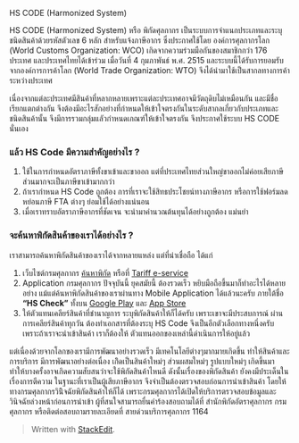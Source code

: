 HS CODE (Harmonized System)


HS CODE (Harmonized System) หรือ พิกัดศุลกากร เป็นระบบการจำแนกประเภทและระบุชนิดสินค้าด้วยรหัสตัวเลข 6 หลัก สำหรับแจ้งภาษีอากร ซึ่งประกาศใช้โดย องค์การศุลกากรโลก (World Customs Organization: WCO) เกิดจากความร่วมมือกันของสมาชิกกว่า 176 ประเทศ และประเทศไทยได้เข้าร่วม เมื่อวันที่ 4 กุมภาพันธ์ พ.ศ. 2515 และระบบนี้ได้รับการยอมรับจากองค์การการค้าโลก (World Trade Organization: WTO) จึงได้นำมาใช้เป็นสากลทางการค้าระหว่างประเทศ

เนื่องจากแต่ละประเทศมีสินค้าที่หลากหลายเพราะแต่ละประเทศอาจมีวัตถุดิบไม่เหมือนกัน และมีชื่อเรียกแตกต่างกัน จึงต้องมีอะไรสักอย่างที่กำหนดให้เข้าใจตรงกันในระดับสากลเกี่ยวกับประเภทและชนิดสินค้านั้น จึงมีการรวมกลุ่มแลัวกำหนดเกณฑ์ให้เข้าใจตรงกัน จึงประกาศใช้ระบบ HS CODE นั่นเอง

### แล้ว HS Code มีความสำคัญอย่างไร ?

1.  ใช้ในการกำหนดอัตราภาษีทั้งขาเข้าและขาออก แต่ที่ประเทศไทยส่วนใหญ่ขาออกไม่ค่อยเสียภาษี ส่วนมากจะเป็นภาษีขาเข้ามากกว่า
2.  ถ้าเรากำหนด HS Code ถูกต้อง การที่เราจะใช้สิทธประโชยน์ทางภาษีอากร หรือการใช้ฟอร์มลดหย่อนภาษี FTA ต่างๆ ย่อมใช้ได้อย่างแน่นอน
3.  เมื่อเราทราบอัตราภาษีอากรที่ชัดเจน จะนำมาคำนวณต้นทุนได้อย่างถูกต้อง แม่นยำ

### จะค้นหาพิกัดสินค้าของเราได้อย่างไร ?

เราสามารถค้นหาพิกัดสินค้าของเราได้จากหลายแหล่ง แต่ที่น่าเชื่อถือ ได้แก่

1.  เว็บไซต์กรมศุลกากร  [ค้นหาพิกัด](http://itd.customs.go.th/igtf/th/main_frame.jsp) หรือที่  [Tariff e-service](http://tariffeservice.customs.go.th/ITRF/)
2.  Application กรมศุลกากร ปัจจุบันนี้ ยุคสมัยนี้ ต้องรวดเร็ว หยิบมือถือขึ้นมาก็ทำอะไรได้หลายอย่าง แม้แต่ค้นหาพิกัดสินค้าของเราผ่านทาง Mobile Application ได้แล้วนะครับ ภายใต้ชื่อ **“HS Check”** ทั้งบน [Google Play](https://play.google.com/store/apps/details?id=com.igtfTCD&hl=th) และ [App Store](https://itunes.apple.com/th/app/hs-check/id1190764347?l=th&mt=8)
3.  ให้ตัวแทนเคลียร์สินค้าที่ชำนาญการ ระบุพิกัดสินค้าให้ก็ได้ครับ เพราะเขาจะมีประสบการณ์ ผ่านการเคลียร์สินค้าทุกวัน ต้องทำเอกสารที่ต้องระบุ HS Code จึงเป็นอีกตัวเลือกทางหนึ่งครับ เพราะถ้าเราจะนำเข้าสินค้า เราก็ต้องให้ ตัวแทนออกของเหล่านี้ดำเนินการให้อยู่แล้ว

แต่เนื่องด้วยจากโลกของเรามีการพัฒนาอย่างรวดเร็ว มีเทคโนโลยีต่างๆมากมายเกิดขึ้น ทำให้สินค้าและการบริการ มีการพัฒนาอย่างต่อเนื่อง เกิิดเป็นสินค้าใหม่ๆ ส่วนผสมใหม่ๆ รูปแบบใหม่ๆ เกิดขึ้นมา ทำให้บางครั้งอาจเกิดความสับสนว่าจะใช้พิกัดสินค้าไหนดี ดังนั้นเรื่องของพิกัดสินค้า ยังคงมีประเด็นในเรื่องการตีความ ในฐานะที่เราเป็นผู้เสียภาษีอากร จึงจำเป็นต้องตรวจสอบก่อนการนำเข้าสินค้า โดยให้ทางกรมศุลกากรวินิิจฉัยพิกัดสินค้าให้ก็ได้ เพราะกรมศุลกากรได้เปิดให้บริการตรวจสอบข้อมูลและวินิจฉัยล่วงหน้าก่อนการนำเข้า ผู้ที่สนใจสามารถยื่นคำร้องสอบถามได้ที่ สำนักพิกัดอัตราศุลกากร กรมศุลกากร หรือติดต่อสอบถามรายละเอียดที่ สายด่วนบริการศุลกากร 1164

> Written with [StackEdit](https://stackedit.io/).
<!--stackedit_data:
eyJoaXN0b3J5IjpbLTgyNzkxNzY3MV19
-->